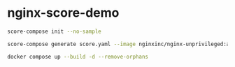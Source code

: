 # nginx-score-demo

```bash
score-compose init --no-sample

score-compose generate score.yaml --image nginxinc/nginx-unprivileged:alpine-slim

docker compose up --build -d --remove-orphans
```